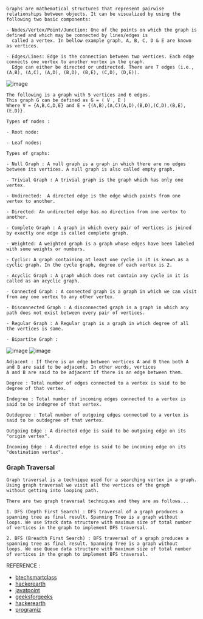```
Graphs are mathematical structures that represent pairwise relationships between objects. It can be visualized by using the 
following two basic components:

- Nodes/Vertex/Point/Junction: One of the points on which the graph is defined and which may be connected by lines/edges is 
  called a vertex. In bellow example graph, A, B, C, D & E are known as vertices.
  
- Edges/Lines: Edge is the connection between two vertices. Each edge connects one vertex to another vertex in the graph. 
  Edge can either be directed or undirected. There are 7 edges (i.e., (A,B), (A,C), (A,D), (B,D), (B,E), (C,D), (D,E)).
```
![image](https://user-images.githubusercontent.com/59710234/163689505-1cc5fd8e-5744-4c2c-8ddc-9caf7996d078.png)
```
The following is a graph with 5 vertices and 6 edges.
This graph G can be defined as G = ( V , E )
Where V = {A,B,C,D,E} and E = {(A,B),(A,C)(A,D),(B,D),(C,D),(B,E),(E,D)}.
```

```
Types of nodes :

- Root node:

- Leaf nodes:
```
```
Types of graphs:

- Null Graph : A null graph is a graph in which there are no edges between its vertices. A null graph is also called empty graph.

- Trivial Graph : A trivial graph is the graph which has only one vertex.

- Undirected:  A directed edge is the edge which points from one vertex to another.

- Directed: An undirected edge has no direction from one vertex to another.

- Complete Graph : A graph in which every pair of vertices is joined by exactly one edge is called complete graph.

- Weighted: A weighted graph is a graph whose edges have been labeled with some weights or numbers.

- Cyclic: A graph containing at least one cycle in it is known as a cyclic graph. In the cycle graph, degree of each vertex is 2.

- Acyclic Graph : A graph which does not contain any cycle in it is called as an acyclic graph.

- Connected Graph : A connected graph is a graph in which we can visit from any one vertex to any other vertex.

- Disconnected Graph : A disconnected graph is a graph in which any path does not exist between every pair of vertices.

- Regular Graph : A Regular graph is a graph in which degree of all the vertices is same.

- Bipartite Graph : 
```
![image](https://user-images.githubusercontent.com/59710234/163694813-33228ff7-9bd5-4ba7-bfc4-7d02b7c679a9.png)
![image](https://user-images.githubusercontent.com/59710234/163694821-7c94cb1d-4873-44af-bba3-0bb55671de3d.png)

```
Adjacent : If there is an edge between vertices A and B then both A and B are said to be adjacent. In other words, vertices
A and B are said to be adjacent if there is an edge between them.

Degree : Total number of edges connected to a vertex is said to be degree of that vertex.

Indegree : Total number of incoming edges connected to a vertex is said to be indegree of that vertex.

Outdegree : Total number of outgoing edges connected to a vertex is said to be outdegree of that vertex.

Outgoing Edge : A directed edge is said to be outgoing edge on its "origin vertex".

Incoming Edge : A directed edge is said to be incoming edge on its "destination vertex".
```
### Graph Traversal
```
Graph traversal is a technique used for a searching vertex in a graph. Using graph traversal we visit all the vertices of the graph 
without getting into looping path.

There are two graph traversal techniques and they are as follows...

1. DFS (Depth First Search) : DFS traversal of a graph produces a spanning tree as final result. Spanning Tree is a graph without
loops. We use Stack data structure with maximum size of total number of vertices in the graph to implement DFS traversal.

2. BFS (Breadth First Search) : BFS traversal of a graph produces a spanning tree as final result. Spanning Tree is a graph without 
loops. We use Queue data structure with maximum size of total number of vertices in the graph to implement BFS traversal.
```

REFERENCE :
- [btechsmartclass](http://www.btechsmartclass.com/data_structures/graph-traversal-dfs.html|)
- [hackerearth](https://www.hackerearth.com/practice/algorithms/graphs/depth-first-search/tutorial/)
- [javatpoint](https://www.javatpoint.com/depth-first-search-algorithm)
- [geeksforgeeks](https://www.geeksforgeeks.org/depth-first-search-or-dfs-for-a-graph/)
- [hackerearth](https://www.hackerearth.com/practice/algorithms/graphs/depth-first-search/tutorial/)
- [programiz](https://www.programiz.com/dsa/graph-dfs)
